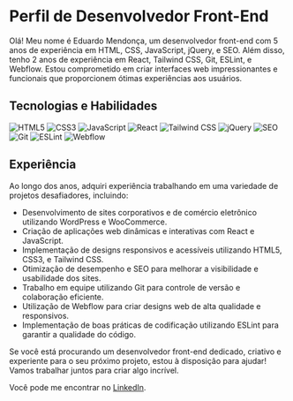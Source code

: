 # Perfil de Desenvolvedor Front-End

Olá! Meu nome é Eduardo Mendonça, um desenvolvedor front-end com 5 anos de experiência em HTML, CSS, JavaScript, jQuery, e SEO. Além disso, tenho 2 anos de experiência em React, Tailwind CSS, Git, ESLint, e Webflow. Estou comprometido em criar interfaces web impressionantes e funcionais que proporcionem ótimas experiências aos usuários.

## Tecnologias e Habilidades

![HTML5](https://img.icons8.com/color/48/000000/html-5.png) ![CSS3](https://img.icons8.com/color/48/000000/css3.png) ![JavaScript](https://img.icons8.com/color/48/000000/javascript.png) ![React](https://img.icons8.com/office/48/000000/react.png) ![Tailwind CSS](https://img.icons8.com/color/48/000000/tailwind-css.png) ![jQuery](https://img.icons8.com/ios-filled/50/000000/jquery.png) ![SEO](https://img.icons8.com/color/48/000000/search.png) ![Git](https://img.icons8.com/ios-filled/50/000000/git.png) ![ESLint](https://img.icons8.com/color/48/000000/eslint.png) ![Webflow](https://img.icons8.com/color/48/000000/webflow.png)

## Experiência

Ao longo dos anos, adquiri experiência trabalhando em uma variedade de projetos desafiadores, incluindo:

- Desenvolvimento de sites corporativos e de comércio eletrônico utilizando WordPress e WooCommerce.
- Criação de aplicações web dinâmicas e interativas com React e JavaScript.
- Implementação de designs responsivos e acessíveis utilizando HTML5, CSS3, e Tailwind CSS.
- Otimização de desempenho e SEO para melhorar a visibilidade e usabilidade dos sites.
- Trabalho em equipe utilizando Git para controle de versão e colaboração eficiente.
- Utilização de Webflow para criar designs web de alta qualidade e responsivos.
- Implementação de boas práticas de codificação utilizando ESLint para garantir a qualidade do código.

Se você está procurando um desenvolvedor front-end dedicado, criativo e experiente para o seu próximo projeto, estou à disposição para ajudar! Vamos trabalhar juntos para criar algo incrível.

Você pode me encontrar no [LinkedIn](https://www.linkedin.com/in/eduardo-mendon%C3%A7a-856b9399/).
